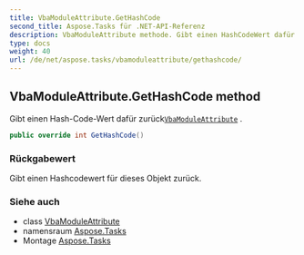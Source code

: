 ```yaml
---
title: VbaModuleAttribute.GetHashCode
second_title: Aspose.Tasks für .NET-API-Referenz
description: VbaModuleAttribute methode. Gibt einen HashCodeWert dafür zurückVbaModuleAttribute .
type: docs
weight: 40
url: /de/net/aspose.tasks/vbamoduleattribute/gethashcode/
---
```

## VbaModuleAttribute.GetHashCode method

Gibt einen Hash-Code-Wert dafür zurück[`VbaModuleAttribute`](../) .

```csharp
public override int GetHashCode()
```

### Rückgabewert

Gibt einen Hashcodewert für dieses Objekt zurück.

### Siehe auch

* class [VbaModuleAttribute](../)
* namensraum [Aspose.Tasks](../../vbamoduleattribute/)
* Montage [Aspose.Tasks](../../../)


